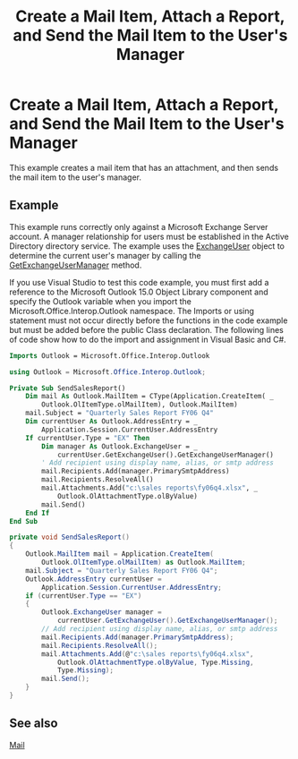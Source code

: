 ﻿---
title: "Create a Mail Item, Attach a Report, and Send the Mail Item to the User's Manager"
TOCTitle: "Create a Mail Item, Attach a Report, and Send the Mail Item to the User's Manager"
ms:assetid: 15c26c3b-5e86-4e28-92c5-7389572521da
ms:mtpsurl: https://msdn.microsoft.com/en-us/library/Bb644320(v=office.15)
ms:contentKeyID: 55119866
ms.date: 07/24/2014
mtps_version: v=office.15



---

# Create a Mail Item, Attach a Report, and Send the Mail Item to the User's Manager

This example creates a mail item that has an attachment, and then sends the mail item to the user's manager.

## Example

This example runs correctly only against a Microsoft Exchange Server account. A manager relationship for users must be established in the Active Directory directory service. The example uses the [ExchangeUser](https://msdn.microsoft.com/en-us/library/bb609574\(v=office.15\)) object to determine the current user's manager by calling the [GetExchangeUserManager](https://msdn.microsoft.com/en-us/library/bb646656\(v=office.15\)) method.

If you use Visual Studio to test this code example, you must first add a reference to the Microsoft Outlook 15.0 Object Library component and specify the Outlook variable when you import the Microsoft.Office.Interop.Outlook namespace. The Imports or using statement must not occur directly before the functions in the code example but must be added before the public Class declaration. The following lines of code show how to do the import and assignment in Visual Basic and C\#.

```vb
Imports Outlook = Microsoft.Office.Interop.Outlook
```

```csharp
using Outlook = Microsoft.Office.Interop.Outlook;
```

```vb
Private Sub SendSalesReport()
    Dim mail As Outlook.MailItem = CType(Application.CreateItem( _
        Outlook.OlItemType.olMailItem), Outlook.MailItem)
    mail.Subject = "Quarterly Sales Report FY06 Q4"
    Dim currentUser As Outlook.AddressEntry = _
        Application.Session.CurrentUser.AddressEntry
    If currentUser.Type = "EX" Then
        Dim manager As Outlook.ExchangeUser = _
            currentUser.GetExchangeUser().GetExchangeUserManager()
        ' Add recipient using display name, alias, or smtp address
        mail.Recipients.Add(manager.PrimarySmtpAddress)
        mail.Recipients.ResolveAll()
        mail.Attachments.Add("c:\sales reports\fy06q4.xlsx", _
            Outlook.OlAttachmentType.olByValue)
        mail.Send()
    End If
End Sub
```

```csharp
private void SendSalesReport()
{
    Outlook.MailItem mail = Application.CreateItem(
        Outlook.OlItemType.olMailItem) as Outlook.MailItem;
    mail.Subject = "Quarterly Sales Report FY06 Q4";
    Outlook.AddressEntry currentUser =
        Application.Session.CurrentUser.AddressEntry;
    if (currentUser.Type == "EX")
    {
        Outlook.ExchangeUser manager =
            currentUser.GetExchangeUser().GetExchangeUserManager();
        // Add recipient using display name, alias, or smtp address
        mail.Recipients.Add(manager.PrimarySmtpAddress);
        mail.Recipients.ResolveAll();
        mail.Attachments.Add(@"c:\sales reports\fy06q4.xlsx",
            Outlook.OlAttachmentType.olByValue, Type.Missing,
            Type.Missing);
        mail.Send();
    }
}
```

## See also



[Mail](mail.md)

